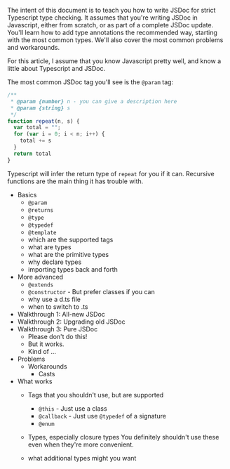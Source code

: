 The intent of this document is to teach you how to write JSDoc for
strict Typescript type checking. It assumes that you're writing JSDoc
in Javascript, either from scratch, or as part of a complete JSDoc
update. You'll learn how to add type annotations the recommended way,
starting with the most common types. We'll also cover the most common
problems and workarounds.

For this article, I assume that you know Javascript pretty well, and
know a little about Typescript and JSDoc.

The most common JSDoc tag you'll see is the `@param` tag:

```js
/**
 * @param {number} n - you can give a description here
 * @param {string} s
 */
function repeat(n, s) {
  var total = "";
  for (var i = 0; i < n; i++) {
    total += s
  }
  return total
}
```

Typescript will infer the return type of `repeat` for you if it can.
Recursive functions are the main thing it has trouble with.

- Basics
  - `@param`
  - `@returns`
  - `@type`
  - `@typedef`
  - `@template`
  - which are the supported tags
  - what are types
  - what are the primitive types
  - why declare types
  - importing types back and forth
- More advanced
  - `@extends`
  - `@constructor` - But prefer classes if you can
  - why use a d.ts file
  - when to switch to .ts
- Walkthrough 1: All-new JSDoc
- Walkthrough 2: Upgrading old JSDoc
- Walkthrough 3: Pure JSDoc
  - Please don't do this!
  - But it works.
  - Kind of ...
- Problems
  - Workarounds
    - Casts
- What works
  - Tags that you shouldn't use, but are supported
    - `@this` - Just use a class
    - `@callback` - Just use `@typedef` of a signature
    - `@enum`

  - Types, especially closure types
    You definitely shouldn't use these even when they're more convenient.
  - what additional types might you want
